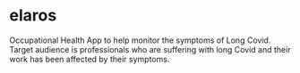 # elaros

Occupational Health App to help monitor the symptoms of Long Covid. Target audience is professionals who are suffering
with long Covid and their work has been affected by their symptoms.
